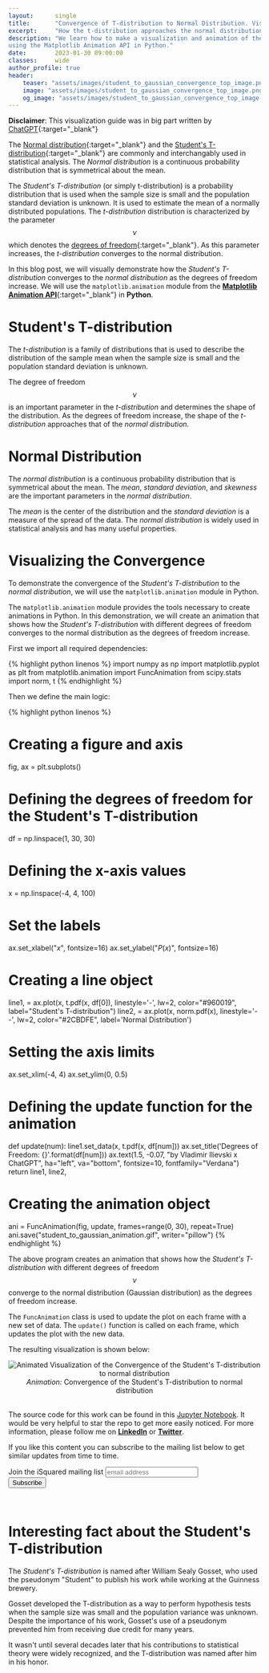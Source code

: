 ```yaml
---
layout:      single
title:       "Convergence of T-distribution to Normal Distribution. Visualized!"
excerpt:     "How the t-distribution approaches the normal distribution as the degrees of freedom increase."
description: "We learn how to make a visualization and animation of the Student's T-distribution convergence to Normal Distribution
using the Matplotlib Animation API in Python."
date:        2023-01-30 09:00:00
classes:     wide
author_profile: true
header:
    teaser: "assets/images/student_to_gaussian_convergence_top_image.png"
    image: "assets/images/student_to_gaussian_convergence_top_image.png"
    og_image: "assets/images/student_to_gaussian_convergence_top_image.png"
---
```


<script id="MathJax-script" async src="https://cdn.jsdelivr.net/npm/mathjax@3/es5/tex-mml-chtml.js"></script>

**Disclaimer**: This visualization guide was in big part written by [ChatGPT](https://openai.com/blog/chatgpt/){:target="_blank"}

The  [Normal distribution](https://en.wikipedia.org/wiki/Normal_distribution){:target="_blank"} and the [Student's T-distribution](https://en.wikipedia.org/wiki/Student's_t-distribution){:target="_blank"} are commonly
and interchangably used in statistical analysis. The *Normal distribution* is a continuous probability distribution that is symmetrical about the mean.

The *Student's T-distribution* (or simply t-distribution) is a probability distribution that is used when the sample size is small and the population standard deviation is unknown. It is used to estimate the mean of a
normally distributed populations. The *t-distribution* distribution is characterized by the parameter $$ \nu $$  which denotes the [degrees of freedom](https://en.wikipedia.org/wiki/Degrees_of_freedom_(statistics)){:target="_blank"}.
As this parameter increases, the *t-distribution* converges to the normal distribution.

In this blog post, we will visually demonstrate how the *Student's T-distribution* converges to the *normal distribution* as the degrees of freedom increase. 
We will use the `matplotlib.animation` module from the [**Matplotlib Animation API**](https://matplotlib.org/stable/api/animation_api.html){:target="_blank"} in **Python**.

# Student's T-distribution

The *t-distribution* is a family of distributions that is used to describe the distribution of the sample mean when the sample size is small and the population standard deviation is unknown. 

The degree of freedom $$ \nu $$ is an important parameter in the *t-distribution* and determines the shape of the distribution. As the degrees of freedom increase, the shape of the *t-distribution* approaches that of the *normal distribution*.

# Normal Distribution

The *normal distribution* is a continuous probability distribution that is symmetrical about the mean. The *mean*, *standard deviation*, and *skewness* are the important parameters in the *normal distribution*.

The *mean* is the center of the distribution and the *standard deviation* is a measure of the spread of the data. The *normal distribution* is widely used in statistical analysis and has many useful properties.

# Visualizing the Convergence

To demonstrate the convergence of the *Student's T-distribution* to the *normal distribution*, we will use the `matplotlib.animation` module in Python. 

The `matplotlib.animation` module provides the tools necessary to create animations in Python. In this demonstration, we will create an animation that shows how the 
*Student's T-distribution* with different degrees of freedom converges to the normal distribution as the degrees of freedom increase.


First we import all required dependencies:

{% highlight python linenos %}
import numpy as np
import matplotlib.pyplot as plt
from matplotlib.animation import FuncAnimation
from scipy.stats import norm, t
{% endhighlight %}

Then we define the main logic:

{% highlight python linenos %}
# Creating a figure and axis
fig, ax = plt.subplots()

# Defining the degrees of freedom for the Student's T-distribution
df = np.linspace(1, 30, 30)

# Defining the x-axis values
x = np.linspace(-4, 4, 100)

# Set the labels
ax.set_xlabel("$x$", fontsize=16)
ax.set_ylabel("$P(x)$", fontsize=16)

# Creating a line object
line1, = ax.plot(x, t.pdf(x, df[0]), linestyle='-', lw=2, color="#960019", label="Student\'s T-distribution")
line2, = ax.plot(x, norm.pdf(x), linestyle='--', lw=2, color="#2CBDFE", label='Normal Distribution')

# Setting the axis limits
ax.set_xlim(-4, 4)
ax.set_ylim(0, 0.5)

# Defining the update function for the animation
def update(num):
    line1.set_data(x, t.pdf(x, df[num]))
    ax.set_title('Degrees of Freedom: {}'.format(df[num]))
    ax.text(1.5, -0.07, "by Vladimir Ilievski x ChatGPT", ha="left", va="bottom", fontsize=10, fontfamily="Verdana")
    return line1, line2,

# Creating the animation object
ani = FuncAnimation(fig, update, frames=range(0, 30), repeat=True)
ani.save("student_to_gaussian_animation.gif", writer="pillow")
{% endhighlight %}

The above program creates an animation that shows how the *Student's T-distribution* with different degrees of freedom $$ \nu $$ converge to the normal distribution (Gaussian distribution) as the degrees of freedom increase. 

The `FuncAnimation` class is used to update the plot on each frame with a new set of data. The `update()` function is called on each frame, which updates the plot with the new data.

The resulting visualization is shown below:

<center>
    <img data-src="{{ site.url }}{{ site.baseurl }}/assets/images/student_to_gaussian_animation.gif" class="lazyload" alt="Animated Visualization of the Convergence of the Student's T-distribution to normal distribution">
    <br/>
    <span class="caption text-muted">
        <i>Animation: </i> Convergence of the Student's T-distribution to normal distribution
    </span>
</center>
<br/>


The source code for this work can be found in this
<a href="https://github.com/IlievskiV/Amusive-Blogging-N-Coding/blob/master/Visualizations/student_to_gaussian_convergence.ipynb" target="_blank" rel="dofollow noopener">Jupyter Notebook</a>.
It would be very helpful to star the repo to get more easily noticed. For more information, please follow me on
<a href="https://www.linkedin.com/in/vilievski/" target="_blank" rel="noopener"><b>LinkedIn</b></a>
or <a href="https://twitter.com/VladOsaurus" target="_blank" rel="noopener"><b>Twitter</b></a>.

If you like this content you can subscribe to the mailing list below to get similar updates from time to time.

<link href="//cdn-images.mailchimp.com/embedcode/horizontal-slim-10_7.css" rel="stylesheet" type="text/css">
<link href="/assets/css/mailchimp.css">
<div id="mc_embed_signup">
<form action="https://digital.us19.list-manage.com/subscribe/post?u=cb9dbe40387c27177a25de80f&amp;id=08bda6f8e0" method="post" id="mc-embedded-subscribe-form" name="mc-embedded-subscribe-form" class="validate" target="_blank" novalidate>
    <div id="mc_embed_signup_scroll">
	<label for="mce-EMAIL">Join the iSquared mailing list</label>
	<input type="email" value="" name="EMAIL" class="email" id="mce-EMAIL" placeholder="email address" required>
    <!-- real people should not fill this in and expect good things - do not remove this or risk form bot signups-->
    <div style="position: absolute; left: -5000px;" aria-hidden="true"><input type="text" name="b_cb9dbe40387c27177a25de80f_08bda6f8e0" tabindex="-1" value=""></div>
    <div class="clear"><input type="submit" value="Subscribe" name="subscribe" id="mc-embedded-subscribe" class="button"></div>
    </div>
</form>
</div>
<br/>

# Interesting fact about the Student's T-distribution

The *Student's T-distribution* is named after William Sealy Gosset, who used the pseudonym "Student" to publish his work while working at the Guinness brewery.

Gosset developed the T-distribution as a way to perform hypothesis tests when the sample size was small and the population variance was unknown. Despite the importance of his work,
Gosset's use of a pseudonym prevented him from receiving due credit for many years. 

It wasn't until several decades later that his contributions to statistical theory were widely recognized, and the T-distribution was named after him in his honor.